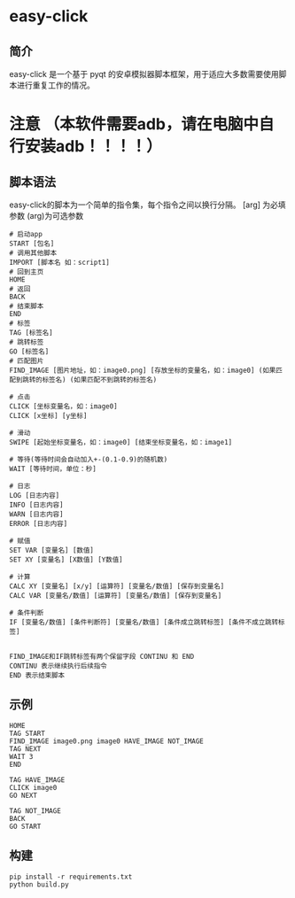 # easy-click

## 简介

easy-click 是一个基于 pyqt 的安卓模拟器脚本框架，用于适应大多数需要使用脚本进行重复工作的情况。
# 注意 （本软件需要adb，请在电脑中自行安装adb！！！！）
## 脚本语法
easy-click的脚本为一个简单的指令集，每个指令之间以换行分隔。
[arg] 为必填参数
(arg)为可选参数
```
# 启动app
START [包名]
# 调用其他脚本
IMPORT [脚本名 如：script1]
# 回到主页
HOME
# 返回
BACK
# 结束脚本
END
# 标签
TAG [标签名]
# 跳转标签
GO [标签名]
# 匹配图片
FIND_IMAGE [图片地址，如：image0.png] [存放坐标的变量名，如：image0] (如果匹配到跳转的标签名) (如果匹配不到跳转的标签名)

# 点击
CLICK [坐标变量名，如：image0]
CLICK [x坐标] [y坐标]

# 滑动
SWIPE [起始坐标变量名，如：image0] [结束坐标变量名，如：image1]

# 等待(等待时间会自动加入+-(0.1-0.9)的随机数)
WAIT [等待时间，单位：秒]

# 日志
LOG [日志内容]
INFO [日志内容]
WARN [日志内容]
ERROR [日志内容]

# 赋值
SET VAR [变量名] [数值]
SET XY [变量名] [X数值] [Y数值]

# 计算
CALC XY [变量名] [x/y] [运算符] [变量名/数值] [保存到变量名]
CALC VAR [变量名/数值] [运算符] [变量名/数值] [保存到变量名]

# 条件判断
IF [变量名/数值] [条件判断符] [变量名/数值] [条件成立跳转标签] [条件不成立跳转标签]


FIND_IMAGE和IF跳转标签有两个保留字段 CONTINU 和 END
CONTINU 表示继续执行后续指令
END 表示结束脚本
```

## 示例
```
HOME
TAG START
FIND_IMAGE image0.png image0 HAVE_IMAGE NOT_IMAGE
TAG NEXT
WAIT 3
END

TAG HAVE_IMAGE
CLICK image0
GO NEXT

TAG NOT_IMAGE
BACK
GO START
```

## 构建
```
pip install -r requirements.txt
python build.py
```